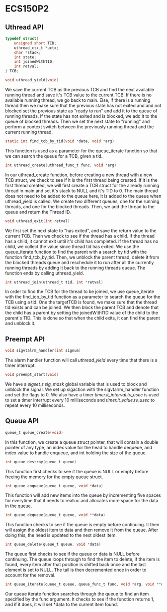 # ECS150P2

## Uthread API

```c
typedef struct{
    unsigned short TID;
    uthread_ctx_t *uctx;
    char *stack;
    int state;
    int joinedWithTID;
    int retval;
} TCB;
```

```c
void uthread_yield(void)
```
We save the current TCB as the previous TCB and find the next available running
thread and save it's TCB value to the current TCB. If there is no available
running thread, we go back to main. Else, if there is a running thread then we
make sure that the previous state has not exited and and not blocked set the
previous state as "ready to run" and add it to the queue of running threads. If
the state has not exited and is blocked, we add it to the queue of blocked
threads. Then we set the next state to "running" and perform a context switch
between the previously running thread and the current running thread. 

```c
static int find_tcb_by_tid(void *data, void *arg)
```
This function is used as a parameter for the queue_iterate function so that we
can search the queue for a TCB, given a tid. 

```c
int uthread_create(uthread_func_t func, void *arg)
```
In our uthread_create function, before creating a new thread with a new TCB
struct, we check to see if it is the first thread being created. If it is the
first thread created, we will first create a TCB struct for the already running
thread in main and set it's stack to NULL and it's TID to 0. The main thread
does not need to be added to the queue here, it is added to the queue when
uthread_yield is called. We create two different queues, one for the running
threads, and one for the blocked threads. Then, we add the thread to the queue
and return the Thread ID. 

```c
void uthread_exit(int retval)
```
We first set the next state to "has exited", and save the return value to the
current TCB. Then we check to see if the thread has a child. If the thread has a
child, it cannot exit until it's child has completed. If the thread has no
child, we collect the value since thread tid has exited. We use the
queue_iterate function to find the parent with a search by tid with the function
find_tcb_by_tid. Then, we unblock the parent thread, delete it from the blocked
threads queue and reschedule it to run after all the currently running threads
by adding it back to the running threads queue. The function ends by calling
uthread_yield. 

```c
int uthread_join(uthread_t tid, int *retval)
```
In order to find the TCB for the thread to be joined, we use queue_iterate with
the find_tcb_by_tid function as a parameter to search the queue for the TCB
using a tid. One the targetTCB is found, we make sure that the thread tid exists
and can be joined. We then block the parent TCB and denote that the child has a
parent by setting the joinedWithTID value of the child to the parent's TID. This
is done so that when the child exits, it can find the parent and unblock it. 


## Preempt API

```c
void sigvtalrm_handler(int signum)
```
The alarm handler function will call *uthread_yield* every time that there is a
timer interrupt. 

```c
void preempt_start(void)
```
We have a *sigset_t sig_mask* global variable that is used to block and unblock
the signal. We set up sigaction with the sigvtalrm_handler function and set the
flags to 0. We also have a timer *timer.it_interval.tv_usec* is used to set a
timer interrupt every 10 milliseconds and *timer.it_value.tv_usec* to repeat
every 10 milliseconds. 


## Queue API

```c
queue_t queue_create(void)
```
In this function, we create a queue struct pointer, that will contain a double
pointer of any type, an index value for the head to handle dequeue, and index
value to handle enqueue, and int holding the size of the queue.

```c
int queue_destroy(queue_t queue)
```
This function first checks to see if the queue is NULL or empty before freeing
the memory for the empty queue struct.

```c
int queue_enqueue(queue_t queue, void *data)
```
This function will add new items into the queue by incrementing five spaces for
everytime that it needs to realloc and allocates more space for the data in the
queue.

```c
int queue_dequeue(queue_t queue, void **data)
```
This function checks to see if the queue is empty before continuing. It then
will assign the oldest item to data and then remove it from the queue. After
doing this, the head is updated to the next oldest item.

```c
int queue_delete(queue_t queue, void *data)
```
The queue first checks to see if the queue or data is NULL before continuing.
The queue loops through to find the item to delete, if the item is found, every
item after that position is shifted back once and the last element is set to
NULL. The tail is then decremented once in order to account for the removal.

```c
int queue_iterate(queue_t queue, queue_func_t func, void *arg, void **data)
```
Our queue iterate function searches through the queue to find an item specified
by the func argument. It checks to see if the function returns 1, and if it
does, it will set *data to the current item found. 